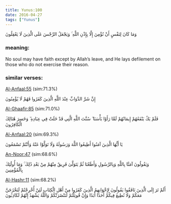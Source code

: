 ```yaml
---
title: Yunus:100
date: 2016-04-27
tags: ["Yunus"]
---
```

وَمَا كَانَ لِنَفْسٍ أَنْ تُؤْمِنَ إِلَّا بِإِذْنِ اللَّهِ ۚ وَيَجْعَلُ الرِّجْسَ عَلَى الَّذِينَ لَا يَعْقِلُونَ
### meaning: 
No soul may have faith except by Allah’s leave, and He lays defilement on those who do not exercise their reason.
### similar verses: 

[Al-Anfaal:55](/8/55) (sim:71.3%)

إِنَّ شَرَّ الدَّوَابِّ عِنْدَ اللَّهِ الَّذِينَ كَفَرُوا فَهُمْ لَا يُؤْمِنُونَ

[Al-Ghaafir:85](/40/85) (sim:71.0%)

فَلَمْ يَكُ يَنْفَعُهُمْ إِيمَانُهُمْ لَمَّا رَأَوْا بَأْسَنَا ۖ سُنَّتَ اللَّهِ الَّتِي قَدْ خَلَتْ فِي عِبَادِهِ ۖ وَخَسِرَ هُنَالِكَ الْكَافِرُونَ

[Al-Anfaal:20](/8/20) (sim:69.3%)

يَا أَيُّهَا الَّذِينَ آمَنُوا أَطِيعُوا اللَّهَ وَرَسُولَهُ وَلَا تَوَلَّوْا عَنْهُ وَأَنْتُمْ تَسْمَعُونَ

[An-Noor:47](/24/47) (sim:68.6%)

وَيَقُولُونَ آمَنَّا بِاللَّهِ وَبِالرَّسُولِ وَأَطَعْنَا ثُمَّ يَتَوَلَّىٰ فَرِيقٌ مِنْهُمْ مِنْ بَعْدِ ذَٰلِكَ ۚ وَمَا أُولَٰئِكَ بِالْمُؤْمِنِينَ

[Al-Hashr:11](/59/11) (sim:68.2%)

أَلَمْ تَرَ إِلَى الَّذِينَ نَافَقُوا يَقُولُونَ لِإِخْوَانِهِمُ الَّذِينَ كَفَرُوا مِنْ أَهْلِ الْكِتَابِ لَئِنْ أُخْرِجْتُمْ لَنَخْرُجَنَّ مَعَكُمْ وَلَا نُطِيعُ فِيكُمْ أَحَدًا أَبَدًا وَإِنْ قُوتِلْتُمْ لَنَنْصُرَنَّكُمْ وَاللَّهُ يَشْهَدُ إِنَّهُمْ لَكَاذِبُونَ

